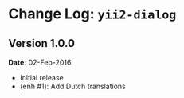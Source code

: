 Change Log: `yii2-dialog`
===================================

## Version 1.0.0

**Date:** 02-Feb-2016

- Initial release
- (enh #1): Add Dutch translations
